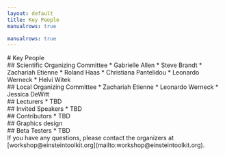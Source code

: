 ```yaml
---
layout: default
title: Key People
manualrows: true

manualrows: true
---
```


<div class="row fix">

<div class="col-sm-12" markdown="1">
# Key People
</div>

<div class="col-xs-6 col-sm-3" markdown="1">
## Scientific Organizing Committee
* Gabrielle Allen
* Steve Brandt
* Zachariah Etienne
* Roland Haas
* Christiana Pantelidou
* Leonardo Werneck
* Helvi Witek
</div>

<div class="col-xs-6 col-sm-3" markdown="1">
## Local  Organizing Committee
* Zachariah Etienne
* Leonardo Werneck
* Jessica DeWitt
</div>

<div class="col-xs-6 col-sm-3" markdown="1">
## Lecturers
* TBD
</div>

<div class="col-xs-6 col-sm-3" markdown="1">
## Invited Speakers
* TBD
</div>

<div class="col-xs-6 col-sm-3" markdown="1">
## Contributors
* TBD
</div>

<div class="col-xs-6 col-sm-3" markdown="1">
## Graphics design
<!--* Brittany Ball-->
</div>

<div class="col-xs-6 col-sm-3" markdown="1">
## Beta Testers
* TBD
</div>

</div> <!--row-->
<div class="row">

<div class="col-xs-12" markdown="1">
If you have any questions, please contact the organizers at
[workshop@einsteintoolkit.org](mailto:workshop@einsteintoolkit.org).
</div>

</div> <!--row-->
